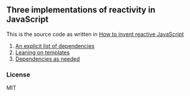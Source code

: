 ## Three implementations of reactivity in JavaScript

This is the source code as written in [How to invent reactive JavaScript](https://notes.jordanscales.com/reactivity)

1. [An explicit list of dependencies](/01-explicit.js)
2. [Leaning on templates](/02-templates.js)
3. [Dependencies as needed](/03-as-needed.js)

### License

MIT
